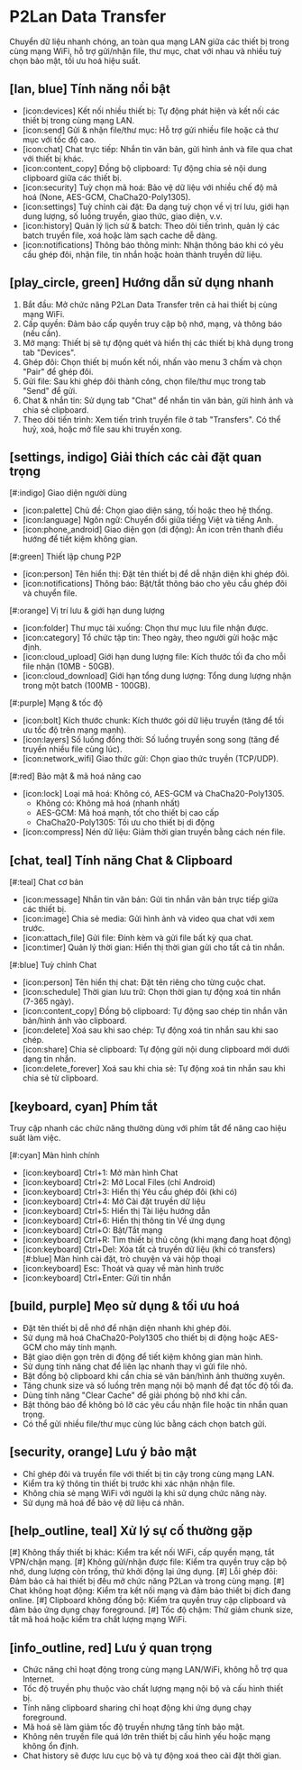# P2Lan Data Transfer
Chuyển dữ liệu nhanh chóng, an toàn qua mạng LAN giữa các thiết bị trong cùng mạng WiFi, hỗ trợ gửi/nhận file, thư mục, chat với nhau và nhiều tuỳ chọn bảo mật, tối ưu hoá hiệu suất.

## [lan, blue] Tính năng nổi bật
- [icon:devices] Kết nối nhiều thiết bị: Tự động phát hiện và kết nối các thiết bị trong cùng mạng LAN.
- [icon:send] Gửi & nhận file/thư mục: Hỗ trợ gửi nhiều file hoặc cả thư mục với tốc độ cao.
- [icon:chat] Chat trực tiếp: Nhắn tin văn bản, gửi hình ảnh và file qua chat với thiết bị khác.
- [icon:content_copy] Đồng bộ clipboard: Tự động chia sẻ nội dung clipboard giữa các thiết bị.
- [icon:security] Tuỳ chọn mã hoá: Bảo vệ dữ liệu với nhiều chế độ mã hoá (None, AES-GCM, ChaCha20-Poly1305).
- [icon:settings] Tuỳ chỉnh cài đặt: Đa dạng tuỳ chọn về vị trí lưu, giới hạn dung lượng, số luồng truyền, giao thức, giao diện, v.v.
- [icon:history] Quản lý lịch sử & batch: Theo dõi tiến trình, quản lý các batch truyền file, xoá hoặc làm sạch cache dễ dàng.
- [icon:notifications] Thông báo thông minh: Nhận thông báo khi có yêu cầu ghép đôi, nhận file, tin nhắn hoặc hoàn thành truyền dữ liệu.

## [play_circle, green] Hướng dẫn sử dụng nhanh
1. Bắt đầu: Mở chức năng P2Lan Data Transfer trên cả hai thiết bị cùng mạng WiFi.
2. Cấp quyền: Đảm bảo cấp quyền truy cập bộ nhớ, mạng, và thông báo (nếu cần).
3. Mở mạng: Thiết bị sẽ tự động quét và hiển thị các thiết bị khả dụng trong tab "Devices".
4. Ghép đôi: Chọn thiết bị muốn kết nối, nhấn vào menu 3 chấm và chọn "Pair" để ghép đôi.
5. Gửi file: Sau khi ghép đôi thành công, chọn file/thư mục trong tab "Send" để gửi.
6. Chat & nhắn tin: Sử dụng tab "Chat" để nhắn tin văn bản, gửi hình ảnh và chia sẻ clipboard.
7. Theo dõi tiến trình: Xem tiến trình truyền file ở tab "Transfers". Có thể huỷ, xoá, hoặc mở file sau khi truyền xong.

## [settings, indigo] Giải thích các cài đặt quan trọng

[#:indigo] Giao diện người dùng
- [icon:palette] Chủ đề: Chọn giao diện sáng, tối hoặc theo hệ thống.
- [icon:language] Ngôn ngữ: Chuyển đổi giữa tiếng Việt và tiếng Anh.
- [icon:phone_android] Giao diện gọn (di động): Ẩn icon trên thanh điều hướng để tiết kiệm không gian.

[#:green] Thiết lập chung P2P
- [icon:person] Tên hiển thị: Đặt tên thiết bị để dễ nhận diện khi ghép đôi.
- [icon:notifications] Thông báo: Bật/tắt thông báo cho yêu cầu ghép đôi và chuyển file.

[#:orange] Vị trí lưu & giới hạn dung lượng
- [icon:folder] Thư mục tải xuống: Chọn thư mục lưu file nhận được.
- [icon:category] Tổ chức tập tin: Theo ngày, theo người gửi hoặc mặc định.
- [icon:cloud_upload] Giới hạn dung lượng file: Kích thước tối đa cho mỗi file nhận (10MB - 50GB).
- [icon:cloud_download] Giới hạn tổng dung lượng: Tổng dung lượng nhận trong một batch (100MB - 100GB).

[#:purple] Mạng & tốc độ
- [icon:bolt] Kích thước chunk: Kích thước gói dữ liệu truyền (tăng để tối ưu tốc độ trên mạng mạnh).
- [icon:layers] Số luồng đồng thời: Số luồng truyền song song (tăng để truyền nhiều file cùng lúc).
- [icon:network_wifi] Giao thức gửi: Chọn giao thức truyền (TCP/UDP).

[#:red] Bảo mật & mã hoá nâng cao
- [icon:lock] Loại mã hoá: Không  có, AES-GCM và ChaCha20-Poly1305.
  - Không có: Không mã hoá (nhanh nhất)
  - AES-GCM: Mã hoá mạnh, tốt cho thiết bị cao cấp
  - ChaCha20-Poly1305: Tối ưu cho thiết bị di động
- [icon:compress] Nén dữ liệu: Giảm thời gian truyền bằng cách nén file.

## [chat, teal] Tính năng Chat & Clipboard

[#:teal] Chat cơ bản
- [icon:message] Nhắn tin văn bản: Gửi tin nhắn văn bản trực tiếp giữa các thiết bị.
- [icon:image] Chia sẻ media: Gửi hình ảnh và video qua chat với xem trước.
- [icon:attach_file] Gửi file: Đính kèm và gửi file bất kỳ qua chat.
- [icon:timer] Quản lý thời gian: Hiển thị thời gian gửi cho tất cả tin nhắn.

[#:blue] Tuỳ chỉnh Chat
- [icon:person] Tên hiển thị chat: Đặt tên riêng cho từng cuộc chat.
- [icon:schedule] Thời gian lưu trữ: Chọn thời gian tự động xoá tin nhắn (7-365 ngày).
- [icon:content_copy] Đồng bộ clipboard: Tự động sao chép tin nhắn văn bản/hình ảnh vào clipboard.
- [icon:delete] Xoá sau khi sao chép: Tự động xoá tin nhắn sau khi sao chép.
- [icon:share] Chia sẻ clipboard: Tự động gửi nội dung clipboard mới dưới dạng tin nhắn.
- [icon:delete_forever] Xoá sau khi chia sẻ: Tự động xoá tin nhắn sau khi chia sẻ từ clipboard.

## [keyboard, cyan] Phím tắt
Truy cập nhanh các chức năng thường dùng với phím tắt để nâng cao hiệu suất làm việc.

[#:cyan] Màn hình chính
- [icon:keyboard] Ctrl+1: Mở màn hình Chat
- [icon:keyboard] Ctrl+2: Mở Local Files (chỉ Android)
- [icon:keyboard] Ctrl+3: Hiển thị Yêu cầu ghép đôi (khi có)
- [icon:keyboard] Ctrl+4: Mở Cài đặt truyền dữ liệu
- [icon:keyboard] Ctrl+5: Hiển thị Tài liệu hướng dẫn
- [icon:keyboard] Ctrl+6: Hiển thị thông tin Về ứng dụng
- [icon:keyboard] Ctrl+O: Bật/Tắt mạng
- [icon:keyboard] Ctrl+R: Tìm thiết bị thủ công (khi mạng đang hoạt động)
- [icon:keyboard] Ctrl+Del: Xóa tất cả truyền dữ liệu (khi có transfers)
[#:blue] Màn hình cài đặt, trò chuyện và vài hộp thoại
- [icon:keyboard] Esc: Thoát và quay về màn hình trước
- [icon:keyboard] Ctrl+Enter: Gửi tin nhắn

## [build, purple] Mẹo sử dụng & tối ưu hoá
- Đặt tên thiết bị dễ nhớ để nhận diện nhanh khi ghép đôi.
- Sử dụng mã hoá ChaCha20-Poly1305 cho thiết bị di động hoặc AES-GCM cho máy tính mạnh.
- Bật giao diện gọn trên di động để tiết kiệm không gian màn hình.
- Sử dụng tính năng chat để liên lạc nhanh thay vì gửi file nhỏ.
- Bật đồng bộ clipboard khi cần chia sẻ văn bản/hình ảnh thường xuyên.
- Tăng chunk size và số luồng trên mạng nội bộ mạnh để đạt tốc độ tối đa.
- Dùng tính năng "Clear Cache" để giải phóng bộ nhớ khi cần.
- Bật thông báo để không bỏ lỡ các yêu cầu nhận file hoặc tin nhắn quan trọng.
- Có thể gửi nhiều file/thư mục cùng lúc bằng cách chọn batch gửi.

## [security, orange] Lưu ý bảo mật
- Chỉ ghép đôi và truyền file với thiết bị tin cậy trong cùng mạng LAN.
- Kiểm tra kỹ thông tin thiết bị trước khi xác nhận nhận file.
- Không chia sẻ mạng WiFi với người lạ khi sử dụng chức năng này.
- Sử dụng mã hoá để bảo vệ dữ liệu cá nhân.

## [help_outline, teal] Xử lý sự cố thường gặp
[#] Không thấy thiết bị khác: Kiểm tra kết nối WiFi, cấp quyền mạng, tắt VPN/chặn mạng.
[#] Không gửi/nhận được file: Kiểm tra quyền truy cập bộ nhớ, dung lượng còn trống, thử khởi động lại ứng dụng.
[#] Lỗi ghép đôi: Đảm bảo cả hai thiết bị đều mở chức năng P2Lan và trong cùng mạng.
[#] Chat không hoạt động: Kiểm tra kết nối mạng và đảm bảo thiết bị đích đang online.
[#] Clipboard không đồng bộ: Kiểm tra quyền truy cập clipboard và đảm bảo ứng dụng chạy foreground.
[#] Tốc độ chậm: Thử giảm chunk size, tắt mã hoá hoặc kiểm tra chất lượng mạng WiFi.

## [info_outline, red] Lưu ý quan trọng
- Chức năng chỉ hoạt động trong cùng mạng LAN/WiFi, không hỗ trợ qua Internet.
- Tốc độ truyền phụ thuộc vào chất lượng mạng nội bộ và cấu hình thiết bị.
- Tính năng clipboard sharing chỉ hoạt động khi ứng dụng chạy foreground.
- Mã hoá sẽ làm giảm tốc độ truyền nhưng tăng tính bảo mật.
- Không nên truyền file quá lớn trên thiết bị cấu hình yếu hoặc mạng không ổn định.
- Chat history sẽ được lưu cục bộ và tự động xoá theo cài đặt thời gian.